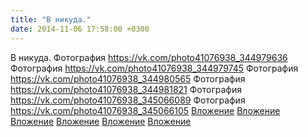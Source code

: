 ```yaml
---
title: "В никуда."
date: 2014-11-06 17:58:00 +0300
---
```


В никуда.
Фотография
<a class="vk-attach" href="https://vk.com/photo41076938_344979636">https://vk.com/photo41076938_344979636</a>
Фотография
<a class="vk-attach" href="https://vk.com/photo41076938_344979745">https://vk.com/photo41076938_344979745</a>
Фотография
<a class="vk-attach" href="https://vk.com/photo41076938_344980565">https://vk.com/photo41076938_344980565</a>
Фотография
<a class="vk-attach" href="https://vk.com/photo41076938_344981821">https://vk.com/photo41076938_344981821</a>
Фотография
<a class="vk-attach" href="https://vk.com/photo41076938_345066089">https://vk.com/photo41076938_345066089</a>
Фотография
<a class="vk-attach" href="https://vk.com/photo41076938_345066105">https://vk.com/photo41076938_345066105</a>
<a class="vk-attach" href="https://vk.com/photo41076938_344979636">Вложение</a>
<a class="vk-attach" href="https://vk.com/photo41076938_344979745">Вложение</a>
<a class="vk-attach" href="https://vk.com/photo41076938_344980565">Вложение</a>
<a class="vk-attach" href="https://vk.com/photo41076938_344981821">Вложение</a>
<a class="vk-attach" href="https://vk.com/photo41076938_345066089">Вложение</a>
<a class="vk-attach" href="https://vk.com/photo41076938_345066105">Вложение</a>
